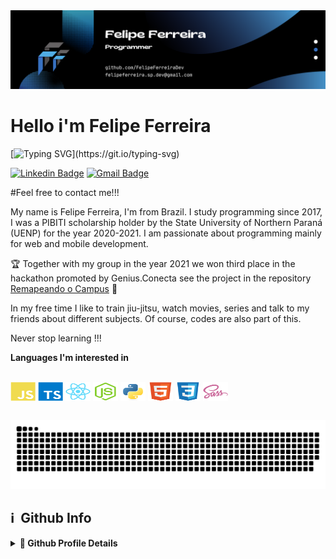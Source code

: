 <img src="https://github.com/FelipeFerreiraDev/FelipeFerreiraDev/blob/main/Banner.png?raw=true">


# Hello i'm Felipe Ferreira

[![Typing SVG](https://readme-typing-svg.herokuapp.com?font=Roboto&size=38&color=EF5A8C&vCenter=true&width=800&lines=Ol%C3%A1%2C+eu+sou+Felipe+Ferreira!;Seja+bem+vindo+ao+meu+portf%C3%B3lio!)](https://git.io/typing-svg)

[![Linkedin Badge](https://img.shields.io/badge/LinkedIn-0077B5?style=for-the-badge&logo=linkedin&logoColor=white&link=https://www.linkedin.com/in/felipe-ferreira-62147a178/)](https://www.linkedin.com/in/felipe-ferreira-62147a178/)
[![Gmail Badge](https://img.shields.io/badge/Gmail-D14836?style=for-the-badge&logo=gmail&logoColor=white&link=mailto:felipeferreira.sp.dev@gmail.com)](mailto:felipeferreira.sp.dev@gmail.com/)

#Feel free to contact me!!!

My name is Felipe Ferreira, I'm from Brazil. I study programming since 2017, I was a PIBITI scholarship holder by the State University of Northern Paraná (UENP) for the year 2020-2021. I am passionate about programming mainly for web and mobile development.

:trophy:
Together with my group in the year 2021 we won third place in the hackathon promoted by Genius.Conecta see the project in the repository <a href="https://github.com/FelipeFerreiraDev/Remapeando_o_campus"> Remapeando o Campus<a>
:3rd_place_medal:
  
In my free time I like to train jiu-jitsu, watch movies, series and talk to my friends about different subjects. Of course, codes are also part of this.

Never stop learning !!!

<b>Languages I'm interested in</b>
<div style="display: inline_block"><br>
  <img align="center" alt="Felipe-Js" height="30" width="40" src="https://raw.githubusercontent.com/devicons/devicon/master/icons/javascript/javascript-plain.svg">
  <img align="center" alt="Felipe-Ts" height="30" width="40" src="https://raw.githubusercontent.com/devicons/devicon/master/icons/typescript/typescript-plain.svg">
  <img align="center" alt="Felipe-React" height="30" width="40" src="https://raw.githubusercontent.com/devicons/devicon/master/icons/react/react-original.svg">
  <img align="center" alt="Felipe-NodeJs" height="30" width="40" src="https://raw.githubusercontent.com/devicons/devicon/master/icons/nodejs/nodejs-original.svg">
    <img align="center" alt="Felipe-Python" height="30" width="40" src="https://raw.githubusercontent.com/devicons/devicon/master/icons/python/python-original.svg">
  <img align="center" alt="Felipe-HTML" height="30" width="40" src="https://raw.githubusercontent.com/devicons/devicon/master/icons/html5/html5-original.svg">
  <img align="center" alt="Felipe-CSS" height="30" width="40" src="https://raw.githubusercontent.com/devicons/devicon/master/icons/css3/css3-original.svg">
  <img align="center" alt="Felipe-SASS" height="30" width="40" src="https://raw.githubusercontent.com/devicons/devicon/master/icons/sass/sass-original.svg">
 </div><br>
  
  ![Snake animation](https://github.com/FelipeFerreiraDev/FelipeFerreiraDev/blob/output/github-contribution-grid-snake.svg)
  

<h2>ℹ️ &nbsp;Github Info</h2>
  <details>
  <summary><b>⚡ Github Stats</b></summary>
  </br>
  
[![FelipeFerreiraDev github stats](https://github-readme-stats.vercel.app/api?username=FelipeFerreiraDev&count_private=true&show_icons=true&theme=radical)](https://github.com/FelipeFerreiraDev) 
[![Top Langs](https://github-readme-stats.vercel.app/api/top-langs/?username=FelipeFerreiraDev&layout=compact&theme=radical)](https://github.com/FelipeFerreiraDev)

  <summary><b>🔎 Github Profile Details</b></summary>
  </br>
  
<p align="center"><img height="180em" src="https://github-profile-summary-cards.vercel.app/api/cards/profile-details?username=FelipeFerreiraDev&theme=monokai" alt="FelipeFerreiraDev" align = "center"/></p>

  <summary><b>🔥 Github Streaks</b></summary>
  </br>
  
<p align="center"><img src="https://github-readme-streak-stats.herokuapp.com/?user=FelipeFerreiraDev&theme=black-ice&hide_border=true&stroke=0000&background=0D1117&ring=e05397&fire=e05397&currStreakLabel=e05397" alt="FelipeFerreiraDev" /></p>

  <summary><b>📊 Github Contribution Graph</b></summary>
  </br>
  
<p align="center"<a href="#"><img alt="Ashish Kumar Activity Graph" src="https://activity-graph.herokuapp.com/graph?username=FelipeFerreiraDev&bg_color=0D1117&color=e05397&line=e05397&point=FFFFFF&hide_border=true&" /></a></p>
<!-- </details>
<details>    -->

  <summary><b>🏆 Github Achievements</b></summary>
  </br>
  
<p align="center"> <a href="https://github.com/FelipeFerreiraDev"><img src="https://github-profile-trophy.vercel.app/?username=FelipeFerreiraDev&margin-w=5&theme=radical" alt="FelipeFerreiraDev" /></a> </p>

  ![Graph animation](./profile-3d-contrib/profile-night-rainbow.svg)
</details>
